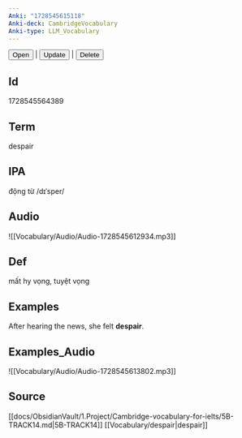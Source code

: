 ```yaml
---
Anki: "1728545615118"
Anki-deck: CambridgeVocabulary
Anki-type: LLM_Vocabulary
---
```

<button class="anki-btn-open">Open</button> | <button class="anki-btn-update">Update</button> | <button class="anki-btn-delete">Delete</button>

## Id
1728545564389
## Term
despair
## IPA
động từ /dɪˈsper/
## Audio
 ![[Vocabulary/Audio/Audio-1728545612934.mp3]]
## Def
 mất hy vọng, tuyệt vọng

## Examples
After hearing the news, she felt **despair**. 

## Examples_Audio
![[Vocabulary/Audio/Audio-1728545613802.mp3]]
## Source
 [[docs/ObsidianVault/1.Project/Cambridge-vocabulary-for-ielts/5B-TRACK14.md|5B-TRACK14]] [[Vocabulary/despair|despair]]